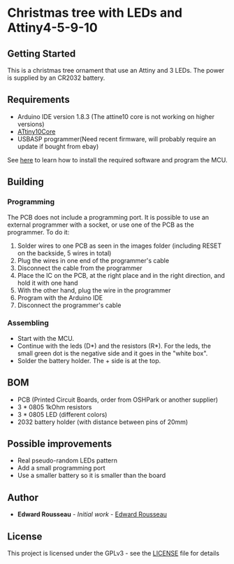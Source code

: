 
# Christmas tree with LEDs and Attiny4-5-9-10

## Getting Started

This is a christmas tree ornament that use an Attiny and 3 LEDs. The power is supplied by an CR2032 battery.



## Requirements


* Arduino IDE version 1.8.3 (The attine10 core is not working on higher versions)
* [ATtiny10Core](https://github.com/technoblogy/attiny10core)
* USBASP programmer(Need recent firmware, will probably require an update if bought from ebay)


See [here](http://www.technoblogy.com/show?1YQY) to learn how to install the required software and program the MCU.

## Building
### Programming

The PCB does not include a programming port. It is possible to use an external programmer with a socket, or use one of the PCB as the programmer. 
To do it:

 1. Solder wires to one PCB as seen in the images folder (including RESET on the backside, 5 wires in total)
 2. Plug the wires in one end of the programmer's cable
 3. Disconnect the cable from the programmer
 4. Place the IC on the PCB, at the right place and in the right direction, and hold it with one hand
 5. With the other hand, plug the wire in the programmer
 6. Program with the Arduino IDE
 7. Disconnect the programmer's cable

### Assembling
* Start with the MCU.
* Continue with the leds (D*) and the resistors (R*). For the leds, the small green dot is the negative side and it goes in the "white box".
* Solder the battery holder. The + side is at the top.

## BOM

* PCB (Printed Circuit Boards, order from OSHPark or another supplier)
* 3 * 0805 1kOhm resistors
* 3 * 0805 LED (different colors)
* 2032 battery holder (with distance between pins of 20mm)

## Possible improvements
* Real pseudo-random LEDs pattern
* Add a small programming port
* Use a smaller battery so it is smaller than the board

## Author

* **Edward Rousseau** - *Initial work* - [Edward Rousseau](https://github.com/edwardrousseau)


## License

This project is licensed under the GPLv3 - see the [LICENSE](LICENSE) file for details
